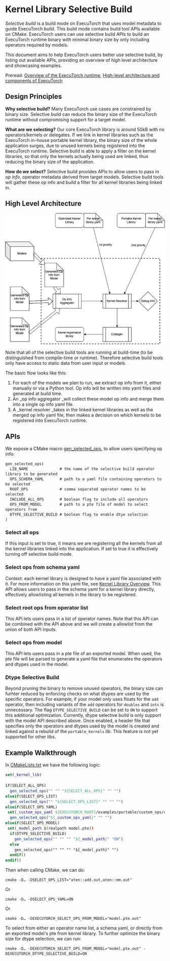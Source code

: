 # Kernel Library Selective Build

_Selective build_ is a build mode on ExecuTorch that uses model metadata to guide ExecuTorch build. This build mode contains build tool APIs available on CMake. ExecuTorch users can use selective build APIs to build an ExecuTorch runtime binary with minimal binary size by only including operators required by models.

This document aims to help ExecuTorch users better use selective build, by listing out available APIs, providing an overview of high level architecture and showcasing examples.

Preread: [Overview of the ExecuTorch runtime](runtime-overview.md), [High-level architecture and components of ExecuTorch](getting-started-architecture.md)


## Design Principles

**Why selective build?** Many ExecuTorch use cases are constrained by binary size. Selective build can reduce the binary size of the ExecuTorch runtime without compromising support for a target model.

**What are we selecting?** Our core ExecuTorch library is around 50kB with no operators/kernels or delegates. If we link in kernel libraries such as the ExecuTorch in-house portable kernel library, the binary size of the whole application surges, due to unused kernels being registered into the ExecuTorch runtime. Selective build is able to apply a filter on the kernel libraries, so that only the kernels actually being used are linked, thus reducing the binary size of the application.

**How do we select?** Selective build provides APIs to allow users to pass in _op info_, operator metadata derived from target models. Selective build tools will gather these op info and build a filter for all kernel libraries being linked in.


## High Level Architecture



![](_static/img/kernel-library-selective-build.png)


Note that all of the selective build tools are running at build-time (to be distinguished from compile-time or runtime). Therefore selective build tools only have access to static data from user input or models.

The basic flow looks like this:



1. For each of the models we plan to run, we extract op info from it, either manually or via a Python tool. Op info will be written into yaml files and generated at build time.
2. An _op info aggregator _will collect these model op info and merge them into a single op info yaml file.
3. A _kernel resolver _takes in the linked kernel libraries as well as the merged op info yaml file, then makes a decision on which kernels to be registered into ExecuTorch runtime.


## APIs

We expose a CMake macro [gen_selected_ops](https://github.com/pytorch/executorch/blob/main/tools/cmake/Codegen.cmake#L12), to allow users specifying op info:

```
gen_selected_ops(
  LIB_NAME              # the name of the selective build operator library to be generated
  OPS_SCHEMA_YAML       # path to a yaml file containing operators to be selected
  ROOT_OPS              # comma separated operator names to be selected
  INCLUDE_ALL_OPS       # boolean flag to include all operators
  OPS_FROM_MODEL        # path to a pte file of model to select operators from
  DTYPE_SELECTIVE_BUILD # boolean flag to enable dtye selection
)
```


### Select all ops

If this input is set to true, it means we are registering all the kernels from all the kernel libraries linked into the application. If set to true it is effectively turning off selective build mode.


### Select ops from schema yaml

Context: each kernel library is designed to have a yaml file associated with it. For more information on this yaml file, see [Kernel Library Overview](kernel-library-overview.md). This API allows users to pass in the schema yaml for a kernel library directly, effectively allowlisting all kernels in the library to be registered.


### Select root ops from operator list

This API lets users pass in a list of operator names. Note that this API can be combined with the API above and we will create a allowlist from the union of both API inputs.

### Select ops from model

This API lets users pass in a pte file of an exported model. When used, the pte file will be parsed to generate a yaml file that enumerates the operators and dtypes used in the model. 

### Dtype Selective Build

Beyond pruning the binary to remove unused operators, the binary size can furhter reduced by enforcing checks on what dtypes are used by the specific operators. For example, if your model only uses floats for the `add` operator, then including variants of the `add` operators for `doubles` and `ints` is unnecessary. The flag `DTYPE_SELECTIVE_BUILD` can be set to `ON` to support this additional optimization. Currently, dtype selective build is only support with the model API described above. Once enabled, a header file that specifies only the operators and dtypes used by the model is created and linked against a rebuild of the `portable_kernels` lib. This feature is not yet supported for other libs.

## Example Walkthrough

In [CMakeLists.txt](https://github.com/pytorch/executorch/blob/main/examples/selective_build/CMakeLists.txt#L89-L123) we have the following logic:

```cmake
set(_kernel_lib)

if(SELECT_ALL_OPS)
  gen_selected_ops("" "" "${SELECT_ALL_OPS}" "" "")
elseif(SELECT_OPS_LIST)
  gen_selected_ops("" "${SELECT_OPS_LIST}" "" "" "")
elseif(SELECT_OPS_YAML)
 set(_custom_ops_yaml ${EXECUTORCH_ROOT}/examples/portable/custom_ops/custom_ops.yaml)
  gen_selected_ops("${_custom_ops_yaml}" "" "")
elseif(SELECT_OPS_MODEL)
 set(_model_path $(realpath model.pte))
  if(DTYPE_SELECTIVE_BUILD)
    gen_selected_ops("" "" "" "${_model_path}" "ON")
  else
    gen_selected_ops("" "" "" "${_model_path}" "")
  endif()
endif()
```
Then when calling CMake, we can do:

```
cmake -D… -DSELECT_OPS_LIST="aten::add.out,aten::mm.out"
```

Or

```
cmake -D… -DSELECT_OPS_YAML=ON
```

Or 


```
cmake -D… -DEXECUTORCH_SELECT_OPS_FROM_MODEL="model.pte.out"
```

To select from either an operator name list, a schema yaml, or directly from an exported model's pte from kernel library. To further optimize the binary size for dtype selection, we can run:

```
cmake -D… -DEXECUTORCH_SELECT_OPS_FROM_MODEL="model.pte.out" -DEXECUTORCH_DTYPE_SELECTIVE_BUILD=ON
```
